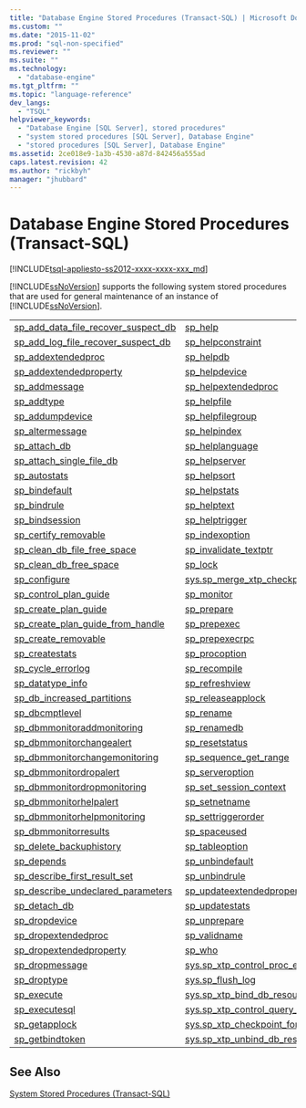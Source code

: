 ```yaml
---
title: "Database Engine Stored Procedures (Transact-SQL) | Microsoft Docs"
ms.custom: ""
ms.date: "2015-11-02"
ms.prod: "sql-non-specified"
ms.reviewer: ""
ms.suite: ""
ms.technology: 
  - "database-engine"
ms.tgt_pltfrm: ""
ms.topic: "language-reference"
dev_langs: 
  - "TSQL"
helpviewer_keywords: 
  - "Database Engine [SQL Server], stored procedures"
  - "system stored procedures [SQL Server], Database Engine"
  - "stored procedures [SQL Server], Database Engine"
ms.assetid: 2ce018e9-1a3b-4530-a87d-842456a555ad
caps.latest.revision: 42
ms.author: "rickbyh"
manager: "jhubbard"
---
```

# Database Engine Stored Procedures (Transact-SQL)
[!INCLUDE[tsql-appliesto-ss2012-xxxx-xxxx-xxx_md](../../../a9retired/includes/tsql-appliesto-ss2012-xxxx-xxxx-xxx-md.md)]

  [!INCLUDE[ssNoVersion](../../../a9notintoc/includes/ssnoversion-md.md)] supports the following system stored procedures that are used for general maintenance of an instance of [!INCLUDE[ssNoVersion](../../../a9notintoc/includes/ssnoversion-md.md)].  
  
|||  
|-|-|  
|[sp_add_data_file_recover_suspect_db](../../../relational-databases/reference/system-stored-procedures/sp-add-data-file-recover-suspect-db-transact-sql.md)|[sp_help](../../../relational-databases/reference/system-stored-procedures/sp-help-transact-sql.md)|  
|[sp_add_log_file_recover_suspect_db](../../../relational-databases/reference/system-stored-procedures/sp-add-log-file-recover-suspect-db-transact-sql.md)|[sp_helpconstraint](../../../relational-databases/reference/system-stored-procedures/sp-helpconstraint-transact-sql.md)|  
|[sp_addextendedproc](../../../relational-databases/reference/system-stored-procedures/sp-addextendedproc-transact-sql.md)|[sp_helpdb](../../../relational-databases/reference/system-stored-procedures/sp-helpdb-transact-sql.md)|  
|[sp_addextendedproperty](../../../relational-databases/reference/system-stored-procedures/sp-addextendedproperty-transact-sql.md)|[sp_helpdevice](../../../relational-databases/reference/system-stored-procedures/sp-helpdevice-transact-sql.md)|  
|[sp_addmessage](../../../relational-databases/reference/system-stored-procedures/sp-addmessage-transact-sql.md)|[sp_helpextendedproc](../../../relational-databases/reference/system-stored-procedures/sp-helpextendedproc-transact-sql.md)|  
|[sp_addtype](../../../relational-databases/reference/system-stored-procedures/sp-addtype-transact-sql.md)|[sp_helpfile](../../../relational-databases/reference/system-stored-procedures/sp-helpfile-transact-sql.md)|  
|[sp_addumpdevice](../../../relational-databases/reference/system-stored-procedures/sp-addumpdevice-transact-sql.md)|[sp_helpfilegroup](../../../relational-databases/reference/system-stored-procedures/sp-helpfilegroup-transact-sql.md)|  
|[sp_altermessage](../../../relational-databases/reference/system-stored-procedures/sp-altermessage-transact-sql.md)|[sp_helpindex](../../../relational-databases/reference/system-stored-procedures/sp-helpindex-transact-sql.md)|  
|[sp_attach_db](../../../relational-databases/reference/system-stored-procedures/sp-attach-db-transact-sql.md)|[sp_helplanguage](../../../relational-databases/reference/system-stored-procedures/sp-helplanguage-transact-sql.md)|  
|[sp_attach_single_file_db](../../../relational-databases/reference/system-stored-procedures/sp-attach-single-file-db-transact-sql.md)|[sp_helpserver](../../../relational-databases/reference/system-stored-procedures/sp-helpserver-transact-sql.md)|  
|[sp_autostats](../../../relational-databases/reference/system-stored-procedures/sp-autostats-transact-sql.md)|[sp_helpsort](../../../relational-databases/reference/system-stored-procedures/sp-helpsort-transact-sql.md)|  
|[sp_bindefault](../../../relational-databases/reference/system-stored-procedures/sp-bindefault-transact-sql.md)|[sp_helpstats](../../../relational-databases/reference/system-stored-procedures/sp-helpstats-transact-sql.md)|  
|[sp_bindrule](../../../relational-databases/reference/system-stored-procedures/sp-bindrule-transact-sql.md)|[sp_helptext](../../../relational-databases/reference/system-stored-procedures/sp-helptext-transact-sql.md)|  
|[sp_bindsession](../../../relational-databases/reference/system-stored-procedures/sp-bindsession-transact-sql.md)|[sp_helptrigger](../../../relational-databases/reference/system-stored-procedures/sp-helptrigger-transact-sql.md)|  
|[sp_certify_removable](../../../relational-databases/reference/system-stored-procedures/sp-certify-removable-transact-sql.md)|[sp_indexoption](../../../relational-databases/reference/system-stored-procedures/sp-indexoption-transact-sql.md)|  
|[sp_clean_db_file_free_space](../../../relational-databases/reference/system-stored-procedures/sp-clean-db-file-free-space-transact-sql.md)|[sp_invalidate_textptr](../../../relational-databases/reference/system-stored-procedures/sp-invalidate-textptr-transact-sql.md)|  
|[sp_clean_db_free_space](../../../relational-databases/reference/system-stored-procedures/sp-clean-db-free-space-transact-sql.md)|[sp_lock](../../../relational-databases/reference/system-stored-procedures/sp-lock-transact-sql.md)|  
|[sp_configure](../../../relational-databases/reference/system-stored-procedures/sp-configure-transact-sql.md)|[sys.sp_merge_xtp_checkpoint_files](../../../relational-databases/reference/system-stored-procedures/sys.sp-xtp-merge-checkpoint-files-transact-sql.md)|  
|[sp_control_plan_guide](../../../relational-databases/reference/system-stored-procedures/sp-control-plan-guide-transact-sql.md)|[sp_monitor](../../../relational-databases/reference/system-stored-procedures/sp-monitor-transact-sql.md)|  
|[sp_create_plan_guide](../../../relational-databases/reference/system-stored-procedures/sp-create-plan-guide-transact-sql.md)|[sp_prepare](../../../relational-databases/reference/system-stored-procedures/sp-prepare-transact-sql.md)|  
|[sp_create_plan_guide_from_handle](../../../relational-databases/reference/system-stored-procedures/sp-create-plan-guide-from-handle-transact-sql.md)|[sp_prepexec](../../../relational-databases/reference/system-stored-procedures/sp-prepexec-transact-sql.md)|  
|[sp_create_removable](../../../relational-databases/reference/system-stored-procedures/sp-create-removable-transact-sql.md)|[sp_prepexecrpc](../../../relational-databases/reference/system-stored-procedures/sp-prepexecrpc-transact-sql.md)|  
|[sp_createstats](../../../relational-databases/reference/system-stored-procedures/sp-createstats-transact-sql.md)|[sp_procoption](../../../relational-databases/reference/system-stored-procedures/sp-procoption-transact-sql.md)|  
|[sp_cycle_errorlog](../../../relational-databases/reference/system-stored-procedures/sp-cycle-errorlog-transact-sql.md)|[sp_recompile](../../../relational-databases/reference/system-stored-procedures/sp-recompile-transact-sql.md)|  
|[sp_datatype_info](../../../relational-databases/reference/system-stored-procedures/sp-datatype-info-transact-sql.md)|[sp_refreshview](../../../relational-databases/reference/system-stored-procedures/sp-refreshview-transact-sql.md)|  
|[sp_db_increased_partitions](../../../relational-databases/reference/system-stored-procedures/sp-db-increased-partitions.md)|[sp_releaseapplock](../../../relational-databases/reference/system-stored-procedures/sp-releaseapplock-transact-sql.md)|  
|[sp_dbcmptlevel](../../../relational-databases/reference/system-stored-procedures/sp-dbcmptlevel-transact-sql.md)|[sp_rename](../../../relational-databases/reference/system-stored-procedures/sp-rename-transact-sql.md)|  
|[sp_dbmmonitoraddmonitoring](../../../relational-databases/reference/system-stored-procedures/sp-dbmmonitoraddmonitoring-transact-sql.md)|[sp_renamedb](../../../relational-databases/reference/system-stored-procedures/sp-renamedb-transact-sql.md)|  
|[sp_dbmmonitorchangealert](../../../relational-databases/reference/system-stored-procedures/sp-dbmmonitorchangealert-transact-sql.md)|[sp_resetstatus](../../../relational-databases/reference/system-stored-procedures/sp-resetstatus-transact-sql.md)|  
|[sp_dbmmonitorchangemonitoring](../../../relational-databases/reference/system-stored-procedures/sp-dbmmonitorchangemonitoring-transact-sql.md)|[sp_sequence_get_range](../../../relational-databases/reference/system-stored-procedures/sp-sequence-get-range-transact-sql.md)|  
|[sp_dbmmonitordropalert](../../../relational-databases/reference/system-stored-procedures/sp-dbmmonitordropalert-transact-sql.md)|[sp_serveroption](../../../relational-databases/reference/system-stored-procedures/sp-serveroption-transact-sql.md)|  
|[sp_dbmmonitordropmonitoring](../../../relational-databases/reference/system-stored-procedures/sp-dbmmonitordropmonitoring-transact-sql.md)|[sp_set_session_context](../../../relational-databases/reference/system-stored-procedures/sp-set-session-context-transact-sql.md)|  
|[sp_dbmmonitorhelpalert](../../../relational-databases/reference/system-stored-procedures/sp-dbmmonitorhelpalert-transact-sql.md)|[sp_setnetname](../../../relational-databases/reference/system-stored-procedures/sp-setnetname-transact-sql.md)|  
|[sp_dbmmonitorhelpmonitoring](../../../relational-databases/reference/system-stored-procedures/sp-dbmmonitorhelpmonitoring-transact-sql.md)|[sp_settriggerorder](../../../relational-databases/reference/system-stored-procedures/sp-settriggerorder-transact-sql.md)|  
|[sp_dbmmonitorresults](../../../relational-databases/reference/system-stored-procedures/sp-dbmmonitorresults-transact-sql.md)|[sp_spaceused](../../../relational-databases/reference/system-stored-procedures/sp-spaceused-transact-sql.md)|  
|[sp_delete_backuphistory](../../../relational-databases/reference/system-stored-procedures/sp-delete-backuphistory-transact-sql.md)|[sp_tableoption](../../../relational-databases/reference/system-stored-procedures/sp-tableoption-transact-sql.md)|  
|[sp_depends](../../../relational-databases/reference/system-stored-procedures/sp-depends-transact-sql.md)|[sp_unbindefault](../../../relational-databases/reference/system-stored-procedures/sp-unbindefault-transact-sql.md)|  
|[sp_describe_first_result_set](../../../relational-databases/reference/system-stored-procedures/sp-describe-first-result-set-transact-sql.md)|[sp_unbindrule](../../../relational-databases/reference/system-stored-procedures/sp-unbindrule-transact-sql.md)|  
|[sp_describe_undeclared_parameters](../../../relational-databases/reference/system-stored-procedures/sp-describe-undeclared-parameters-transact-sql.md)|[sp_updateextendedproperty](../../../relational-databases/reference/system-stored-procedures/sp-updateextendedproperty-transact-sql.md)|  
|[sp_detach_db](../../../relational-databases/reference/system-stored-procedures/sp-detach-db-transact-sql.md)|[sp_updatestats](../../../relational-databases/reference/system-stored-procedures/sp-updatestats-transact-sql.md)|  
|[sp_dropdevice](../../../relational-databases/reference/system-stored-procedures/sp-dropdevice-transact-sql.md)|[sp_unprepare](../../../relational-databases/reference/system-stored-procedures/sp-unprepare-transact-sql.md)|  
|[sp_dropextendedproc](../../../relational-databases/reference/system-stored-procedures/sp-dropextendedproc-transact-sql.md)|[sp_validname](../../../relational-databases/reference/system-stored-procedures/sp-validname-transact-sql.md)|  
|[sp_dropextendedproperty](../../../relational-databases/reference/system-stored-procedures/sp-dropextendedproperty-transact-sql.md)|[sp_who](../../../relational-databases/reference/system-stored-procedures/sp-who-transact-sql.md)|  
|[sp_dropmessage](../../../relational-databases/reference/system-stored-procedures/sp-dropmessage-transact-sql.md)|[sys.sp_xtp_control_proc_exec_stats](../../../relational-databases/reference/system-stored-procedures/sys.sp-xtp-control-proc-exec-stats-transact-sql.md)|  
|[sp_droptype](../../../relational-databases/reference/system-stored-procedures/sp-droptype-transact-sql.md)|[sys.sp_flush_log](../../../relational-databases/reference/system-stored-procedures/sys.sp-flush-log-transact-sql.md)|  
|[sp_execute](../../../relational-databases/reference/system-stored-procedures/sp-execute-transact-sql.md)|[sys.sp_xtp_bind_db_resource_pool](../../../relational-databases/reference/system-stored-procedures/sys.sp-xtp-bind-db-resource-pool-transact-sql.md)|  
|[sp_executesql](../../../relational-databases/reference/system-stored-procedures/sp-executesql-transact-sql.md)|[sys.sp_xtp_control_query_exec_stats](../../../relational-databases/reference/system-stored-procedures/sys.sp-xtp-control-query-exec-stats-transact-sql.md)|  
|[sp_getapplock](../../../relational-databases/reference/system-stored-procedures/sp-getapplock-transact-sql.md)|[sys.sp_xtp_checkpoint_force_garbage_collection](../../../relational-databases/reference/system-stored-procedures/sys.sp-xtp-checkpoint-force-garbage-collection-transact-sql.md)|  
|[sp_getbindtoken](../../../relational-databases/reference/system-stored-procedures/sp-getbindtoken-transact-sql.md)|[sys.sp_xtp_unbind_db_resource_pool](../../../relational-databases/reference/system-stored-procedures/sys.sp-xtp-unbind-db-resource-pool-transact-sql.md)|  
  
## See Also  
 [System Stored Procedures &#40;Transact-SQL&#41;](../../../relational-databases/reference/system-stored-procedures/system-stored-procedures-transact-sql.md)  
  
  
